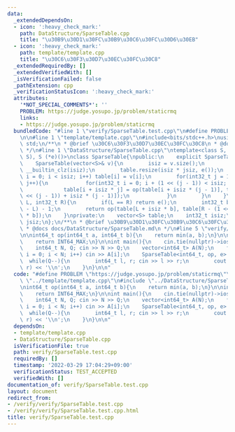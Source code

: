```yaml
---
data:
  _extendedDependsOn:
  - icon: ':heavy_check_mark:'
    path: DataStructure/SparseTable.cpp
    title: "\u30B9\u30D1\u30FC\u30B9\u30C6\u30FC\u30D6\u30EB"
  - icon: ':heavy_check_mark:'
    path: template/template.cpp
    title: "\u30C6\u30F3\u30D7\u30EC\u30FC\u30C8"
  _extendedRequiredBy: []
  _extendedVerifiedWith: []
  _isVerificationFailed: false
  _pathExtension: cpp
  _verificationStatusIcon: ':heavy_check_mark:'
  attributes:
    '*NOT_SPECIAL_COMMENTS*': ''
    PROBLEM: https://judge.yosupo.jp/problem/staticrmq
    links:
    - https://judge.yosupo.jp/problem/staticrmq
  bundledCode: "#line 1 \"verify/SparseTable.test.cpp\"\n#define PROBLEM \"https://judge.yosupo.jp/problem/staticrmq\"\
    \n\n#line 1 \"template/template.cpp\"\n#include<bits/stdc++.h>\nusing namespace\
    \ std;\n/**\n * @brief \u30C6\u30F3\u30D7\u30EC\u30FC\u30C8\n * @docs docs/template/template.md\n\
    \ */\n#line 1 \"DataStructure/SparseTable.cpp\"\ntemplate<class S, S (*op)(S,\
    \ S), S (*e)()>\nclass SparseTable{\npublic:\n    explicit SparseTable() = default;\n\
    \    SparseTable(vector<S>& v){\n        isiz = v.size();\n        jsiz = 32 -\
    \ __builtin_clz(isiz);\n        table.resize(isiz * jsiz, e());\n        for(int32_t\
    \ i = 0; i < isiz; i++) table[i] = v[i];\n        for(int32_t j = 1; j < jsiz;\
    \ j++){\n            for(int32_t i = 0; i + (1 << (j - 1)) < isiz; i++){\n   \
    \             table[i + isiz * j] = op(table[i + isiz * (j - 1)], table[i + (1\
    \ << (j - 1)) + isiz * (j - 1)]);\n            }\n        }\n    }\n    S fold(int32_t\
    \ L, int32_t R){\n        if(L == R) return e();\n        int32_t b = 32 - __builtin_clz(R\
    \ - L) - 1;\n        return op(table[L + isiz * b], table[R - (1 << b) + isiz\
    \ * b]);\n    }\nprivate:\n    vector<S> table;\n    int32_t isiz;\n    int32_t\
    \ jsiz;\n};\n/**\n * @brief \u30B9\u30D1\u30FC\u30B9\u30C6\u30FC\u30D6\u30EB\n\
    \ * @docs docs/DataStructure/SparseTable.md\n */\n#line 5 \"verify/SparseTable.test.cpp\"\
    \n\nint64_t op(int64_t a, int64_t b){\n    return min(a, b);\n}\n\nint64_t e(){\n\
    \    return INT64_MAX;\n}\n\nint main(){\n    cin.tie(nullptr)->ios::sync_with_stdio(false);\n\
    \    int64_t N, Q; cin >> N >> Q;\n    vector<int64_t> A(N);\n    for(int64_t\
    \ i = 0; i < N; i++) cin >> A[i];\n    SparseTable<int64_t, op, e> sp(A);\n  \
    \  while(Q--){\n        int64_t l, r; cin >> l >> r;\n        cout << sp.fold(l,\
    \ r) << '\\n';\n    }\n}\n\n"
  code: "#define PROBLEM \"https://judge.yosupo.jp/problem/staticrmq\"\n\n#include\
    \ \"../template/template.cpp\"\n#include \"../DataStructure/SparseTable.cpp\"\n\
    \nint64_t op(int64_t a, int64_t b){\n    return min(a, b);\n}\n\nint64_t e(){\n\
    \    return INT64_MAX;\n}\n\nint main(){\n    cin.tie(nullptr)->ios::sync_with_stdio(false);\n\
    \    int64_t N, Q; cin >> N >> Q;\n    vector<int64_t> A(N);\n    for(int64_t\
    \ i = 0; i < N; i++) cin >> A[i];\n    SparseTable<int64_t, op, e> sp(A);\n  \
    \  while(Q--){\n        int64_t l, r; cin >> l >> r;\n        cout << sp.fold(l,\
    \ r) << '\\n';\n    }\n}\n\n"
  dependsOn:
  - template/template.cpp
  - DataStructure/SparseTable.cpp
  isVerificationFile: true
  path: verify/SparseTable.test.cpp
  requiredBy: []
  timestamp: '2022-03-29 17:04:29+09:00'
  verificationStatus: TEST_ACCEPTED
  verifiedWith: []
documentation_of: verify/SparseTable.test.cpp
layout: document
redirect_from:
- /verify/verify/SparseTable.test.cpp
- /verify/verify/SparseTable.test.cpp.html
title: verify/SparseTable.test.cpp
---
```

